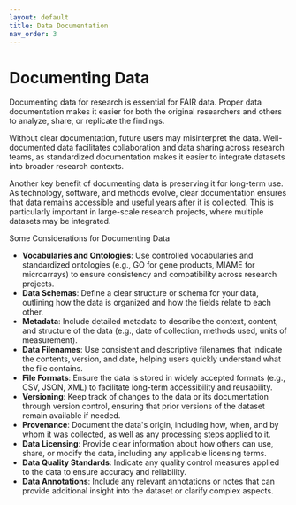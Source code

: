 ```yaml
---
layout: default
title: Data Documentation
nav_order: 3
---
```


# Documenting Data 

Documenting data for research is essential for FAIR data. Proper data documentation makes it easier for both the original researchers and others to analyze, share, or replicate the findings. 

Without clear documentation, future users may misinterpret the data. Well-documented data facilitates collaboration and data sharing across research teams, as standardized documentation makes it easier to integrate datasets into broader research contexts.

Another key benefit of documenting data is preserving it for long-term use. As technology, software, and methods evolve, clear documentation ensures that data remains accessible and useful years after it is collected. This is particularly important in large-scale research projects, where multiple datasets may be integrated.

Some Considerations for Documenting Data

* **Vocabularies and Ontologies**: Use controlled vocabularies and standardized ontologies (e.g., GO for gene products, MIAME for microarrays) to ensure consistency and compatibility across research projects.
* **Data Schemas**: Define a clear structure or schema for your data, outlining how the data is organized and how the fields relate to each other.
* **Metadata**: Include detailed metadata to describe the context, content, and structure of the data (e.g., date of collection, methods used, units of measurement).
* **Data Filenames**: Use consistent and descriptive filenames that indicate the contents, version, and date, helping users quickly understand what the file contains.
* **File Formats**: Ensure the data is stored in widely accepted formats (e.g., CSV, JSON, XML) to facilitate long-term accessibility and reusability.
* **Versioning**: Keep track of changes to the data or its documentation through version control, ensuring that prior versions of the dataset remain available if needed.
* **Provenance**: Document the data's origin, including how, when, and by whom it was collected, as well as any processing steps applied to it.
* **Data Licensing**: Provide clear information about how others can use, share, or modify the data, including any applicable licensing terms.
* **Data Quality Standards**: Indicate any quality control measures applied to the data to ensure accuracy and reliability.
* **Data Annotations**: Include any relevant annotations or notes that can provide additional insight into the dataset or clarify complex aspects.
